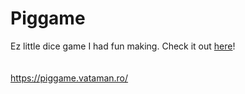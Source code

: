 # Piggame

Ez little dice game I had fun making.
Check it out [here](https://piggame.vataman.ro/)!<br/><br/><br/>
https://piggame.vataman.ro/
